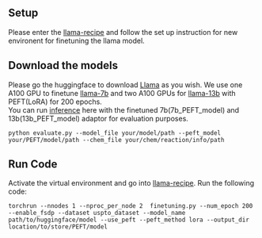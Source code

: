 ## Setup
Please enter the [llama-recipe](https://github.com/joker-bruce/llama-recipes/tree/6c403489373e01fb03ed7bccfc5a80839bf0ce5c) and follow the set up instruction for new environent for finetuning the llama model.

## Download the models
Please go the huggingface to download [Llama](https://huggingface.co/meta-llama) as you wish. We use one A100 GPU to finetune [llama-7b](https://huggingface.co/meta-llama/Llama-2-7b-hf) and two A100 GPUs for [llama-13b](https://huggingface.co/meta-llama/Llama-2-13b-hf) with PEFT(LoRA) for 200 epochs.  
You can run [inference](https://github.com/joker-bruce/llama-recipes/tree/main/recipes/quickstart/finetuning) here with the finetuned 7b(7b_PEFT_model) and 13b(13b_PEFT_model) adaptor for evaluation purposes.
```
python evaluate.py --model_file your/model/path --peft_model your/PEFT/model/path --chem_file your/chem/reaction/info/path
```

## Run Code
Activate the virtual environment and go into [llama-recipe](https://github.com/joker-bruce/llama-recipes/tree/main/recipes/quickstart/finetuning). 
Run the following code:
```
torchrun --nnodes 1 --nproc_per_node 2  finetuning.py --num_epoch 200 --enable_fsdp --dataset uspto_dataset --model_name path/to/huggingface/model --use_peft --peft_method lora --output_dir location/to/store/PEFT/model
```

